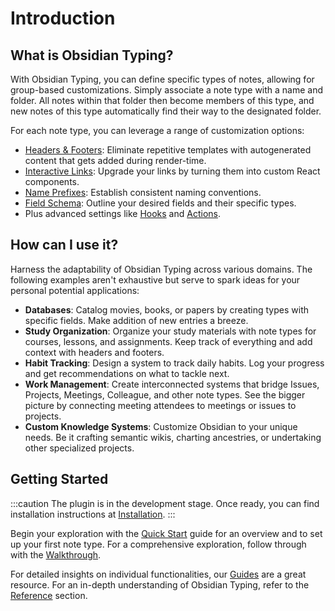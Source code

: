 # Introduction

## What is Obsidian Typing?

With Obsidian Typing, you can define specific types of notes, allowing for group-based customizations. Simply associate a note type with a name and folder. All notes within that folder then become members of this type, and new notes of this type automatically find their way to the designated folder.

For each note type, you can leverage a range of customization options:

-   [Headers & Footers](./guides/header-footer.md): Eliminate repetitive templates with autogenerated content that gets added during render-time.
-   [Interactive Links](./guides/link.md): Upgrade your links by turning them into custom React components.
-   [Name Prefixes](./guides/prefix.md): Establish consistent naming conventions.
-   [Field Schema](./guides/fields.md): Outline your desired fields and their specific types.
-   Plus advanced settings like [Hooks](./guides/hooks.md) and [Actions](./guides/actions.md).

## How can I use it?

Harness the adaptability of Obsidian Typing across various domains. The following examples aren't exhaustive but serve to spark ideas for your personal potential applications:

-   **Databases**: Catalog movies, books, or papers by creating types with specific fields. Make addition of new entries a breeze.
-   **Study Organization**: Organize your study materials with note types for courses, lessons, and assignments. Keep track of everything and add context with headers and footers.
-   **Habit Tracking**: Design a system to track daily habits. Log your progress and get recommendations on what to tackle next.
-   **Work Management**: Create interconnected systems that bridge Issues, Projects, Meetings, Colleague, and other note types. See the bigger picture by connecting meeting attendees to meetings or issues to projects.
-   **Custom Knowledge Systems**: Customize Obsidian to your unique needs. Be it crafting semantic wikis, charting ancestries, or undertaking other specialized projects.

## Getting Started

:::caution
The plugin is in the development stage. Once ready, you can find installation instructions at [Installation](./installation.md).
:::

Begin your exploration with the [Quick Start](./quick-start.md) guide for an overview and to set up your first note type. For a comprehensive exploration, follow through with the [Walkthrough](./walkthrough.md).

For detailed insights on individual functionalities, our [Guides](/docs/category/guides) are a great resource. For an in-depth understanding of Obsidian Typing, refer to the [Reference](/docs/category/reference) section.
